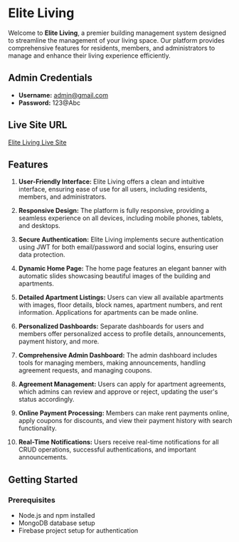 # Elite Living

Welcome to **Elite Living**, a premier building management system designed to streamline the management of your living space. Our platform provides comprehensive features for residents, members, and administrators to manage and enhance their living experience efficiently.

## Admin Credentials
- **Username:** admin@gmail.com
- **Password:** 123@Abc

## Live Site URL
[Elite Living Live Site](https://elite-living-89aeb.web.app/)

## Features

1. **User-Friendly Interface:** Elite Living offers a clean and intuitive interface, ensuring ease of use for all users, including residents, members, and administrators.

2. **Responsive Design:** The platform is fully responsive, providing a seamless experience on all devices, including mobile phones, tablets, and desktops.

3. **Secure Authentication:** Elite Living implements secure authentication using JWT for both email/password and social logins, ensuring user data protection.

4. **Dynamic Home Page:** The home page features an elegant banner with automatic slides showcasing beautiful images of the building and apartments.

5. **Detailed Apartment Listings:** Users can view all available apartments with images, floor details, block names, apartment numbers, and rent information. Applications for apartments can be made online.

6. **Personalized Dashboards:** Separate dashboards for users and members offer personalized access to profile details, announcements, payment history, and more.

7. **Comprehensive Admin Dashboard:** The admin dashboard includes tools for managing members, making announcements, handling agreement requests, and managing coupons.

8. **Agreement Management:** Users can apply for apartment agreements, which admins can review and approve or reject, updating the user's status accordingly.

9. **Online Payment Processing:** Members can make rent payments online, apply coupons for discounts, and view their payment history with search functionality.

10. **Real-Time Notifications:** Users receive real-time notifications for all CRUD operations, successful authentications, and important announcements.

## Getting Started

### Prerequisites
- Node.js and npm installed
- MongoDB database setup
- Firebase project setup for authentication